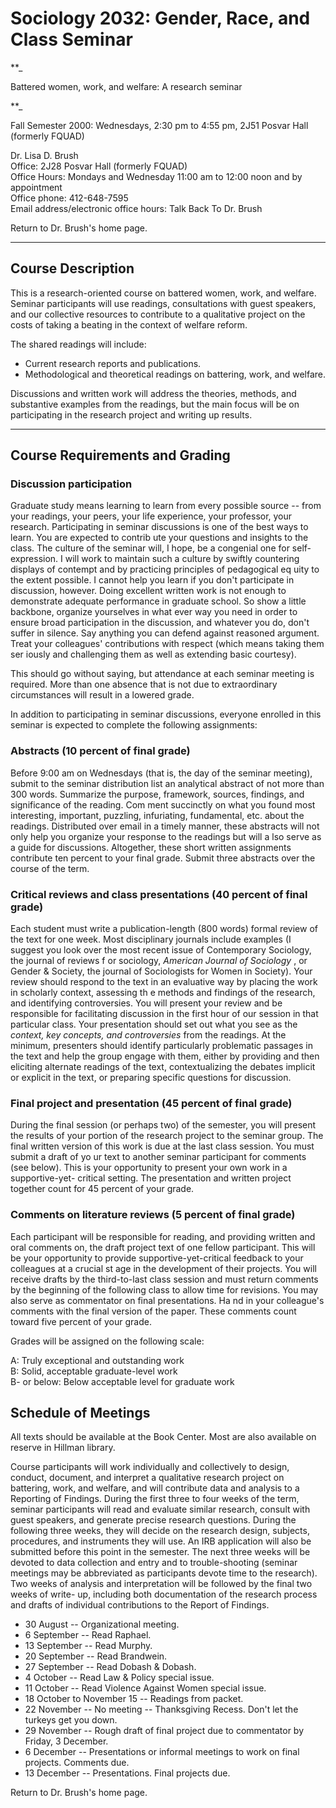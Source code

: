 # Sociology 2032: Gender, Race, and Class Seminar

**_

Battered women, work, and welfare: A research seminar

**_

Fall Semester 2000: Wednesdays, 2:30 pm to 4:55 pm, 2J51 Posvar Hall (formerly
FQUAD)  
  
Dr. Lisa D. Brush  
Office: 2J28 Posvar Hall (formerly FQUAD)  
Office Hours: Mondays and Wednesday 11:00 am to 12:00 noon and by appointment  
Office phone: 412-648-7595  
Email address/electronic office hours: Talk Back To Dr. Brush

Return to Dr. Brush's home page.

* * *

## Course Description

This is a research-oriented course on battered women, work, and welfare.
Seminar participants will use readings, consultations with guest speakers, and
our collective resources to contribute to a qualitative project on the costs
of taking a beating in the context of welfare reform.

The shared readings will include:

  * Current research reports and publications. 
  * Methodological and theoretical readings on battering, work, and welfare. 

Discussions and written work will address the theories, methods, and
substantive examples from the readings, but the main focus will be on
participating in the research project and writing up results.

* * *

## Course Requirements and Grading

### Discussion participation

Graduate study means learning to learn from every possible source -- from your
readings, your peers, your life experience, your professor, your research.
Participating in seminar discussions is one of the best ways to learn. You are
expected to contrib ute your questions and insights to the class. The culture
of the seminar will, I hope, be a congenial one for self-expression. I will
work to maintain such a culture by swiftly countering displays of contempt and
by practicing principles of pedagogical eq uity to the extent possible. I
cannot help you learn if you don't participate in discussion, however. Doing
excellent written work is not enough to demonstrate adequate performance in
graduate school. So show a little backbone, organize yourselves in what ever
way you need in order to ensure broad participation in the discussion, and
whatever you do, don't suffer in silence. Say anything you can defend against
reasoned argument. Treat your colleagues' contributions with respect (which
means taking them ser iously and challenging them as well as extending basic
courtesy).

This should go without saying, but attendance at each seminar meeting is
required. More than one absence that is not due to extraordinary circumstances
will result in a lowered grade.

In addition to participating in seminar discussions, everyone enrolled in this
seminar is expected to complete the following assignments:

### Abstracts (10 percent of final grade)

Before 9:00 am on Wednesdays (that is, the day of the seminar meeting), submit
to the seminar distribution list an analytical abstract of not more than 300
words. Summarize the purpose, framework, sources, findings, and significance
of the reading. Com ment succinctly on what you found most interesting,
important, puzzling, infuriating, fundamental, etc. about the readings.
Distributed over email in a timely manner, these abstracts will not only help
you organize your response to the readings but will a lso serve as a guide for
discussions. Altogether, these short written assignments contribute ten
percent to your final grade. Submit three abstracts over the course of the
term.

### Critical reviews and class presentations (40 percent of final grade)

Each student must write a publication-length (800 words) formal review of the
text for one week. Most disciplinary journals include examples (I suggest you
look over the most recent issue of Contemporary Sociology, the journal of
reviews f or sociology, _American Journal of Sociology_ , or Gender & Society,
the journal of Sociologists for Women in Society). Your review should respond
to the text in an evaluative way by placing the work in scholarly context,
assessing th e methods and findings of the research, and identifying
controversies. You will present your review and be responsible for
facilitating discussion in the first hour of our session in that particular
class. Your presentation should set out what you see as the _context, key
concepts, and controversies_ from the readings. At the minimum, presenters
should identify particularly problematic passages in the text and help the
group engage with them, either by providing and then eliciting alternate
readings of the text, contextualizing the debates implicit or explicit in the
text, or preparing specific questions for discussion.

### Final project and presentation (45 percent of final grade)

During the final session (or perhaps two) of the semester, you will present
the results of your portion of the research project to the seminar group. The
final written version of this work is due at the last class session. You must
submit a draft of yo ur text to another seminar participant for comments (see
below). This is your opportunity to present your own work in a supportive-yet-
critical setting. The presentation and written project together count for 45
percent of your grade.

### Comments on literature reviews (5 percent of final grade)

Each participant will be responsible for reading, and providing written and
oral comments on, the draft project text of one fellow participant. This will
be your opportunity to provide supportive-yet-critical feedback to your
colleagues at a crucial st age in the development of their projects. You will
receive drafts by the third-to-last class session and must return comments by
the beginning of the following class to allow time for revisions. You may also
serve as commentator on final presentations. Ha nd in your colleague's
comments with the final version of the paper. These comments count toward five
percent of your grade.

Grades will be assigned on the following scale:

A: Truly exceptional and outstanding work  
B: Solid, acceptable graduate-level work  
B- or below: Below acceptable level for graduate work

## Schedule of Meetings

All texts should be available at the Book Center. Most are also available on
reserve in Hillman library.

Course participants will work individually and collectively to design,
conduct, document, and interpret a qualitative research project on battering,
work, and welfare, and will contribute data and analysis to a Reporting of
Findings. During the first three to four weeks of the term, seminar
participants will read and evaluate similar research, consult with guest
speakers, and generate precise research questions. During the following three
weeks, they will decide on the research design, subjects, procedures, and
instruments they will use. An IRB application will also be submitted before
this point in the semester. The next three weeks will be devoted to data
collection and entry and to trouble-shooting (seminar meetings may be
abbreviated as participants devote time to the research). Two weeks of
analysis and interpretation will be followed by the final two weeks of write-
up, including both documentation of the research process and drafts of
individual contributions to the Report of Findings.

  * 30 August -- Organizational meeting. 
  * 6 September -- Read Raphael.
  * 13 September -- Read Murphy.
  * 20 September -- Read Brandwein.
  * 27 September -- Read Dobash & Dobash.
  * 4 October -- Read Law & Policy special issue.
  * 11 October -- Read Violence Against Women special issue.
  * 18 October to November 15 -- Readings from packet.
  * 22 November -- No meeting -- Thanksgiving Recess. Don't let the turkeys get you down.
  * 29 November -- Rough draft of final project due to commentator by Friday, 3 December. 
  * 6 December -- Presentations or informal meetings to work on final projects. Comments due. 
  * 13 December -- Presentations. Final projects due.

Return to Dr. Brush's home page.





